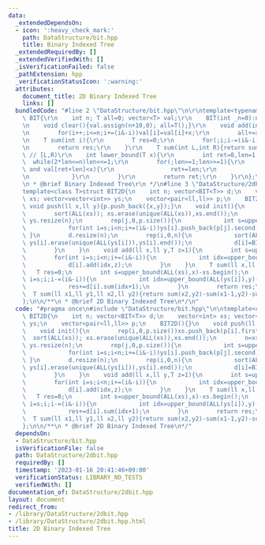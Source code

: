 ```yaml
---
data:
  _extendedDependsOn:
  - icon: ':heavy_check_mark:'
    path: DataStructure/bit.hpp
    title: Binary Indexed Tree
  _extendedRequiredBy: []
  _extendedVerifiedWith: []
  _isVerificationFailed: false
  _pathExtension: hpp
  _verificationStatusIcon: ':warning:'
  attributes:
    document_title: 2D Binary Indexed Tree
    links: []
  bundledCode: "#line 2 \"DataStructure/bit.hpp\"\n\r\ntemplate<typename T>struct\
    \ BIT{\r\n    int n; T all=0; vector<T> val;\r\n    BIT(int _n=0):n(_n),val(_n+10){}\r\
    \n    void clear(){val.assign(n+10,0); all=T();}\r\n    void add(int i,T x){\r\
    \n        for(i++;i<=n;i+=(i&-i))val[i]=val[i]+x;\r\n        all+=x;\r\n    }\r\
    \n    T sum(int i){\r\n        T res=0;\r\n        for(;i;i-=(i&-i))res+=val[i];\r\
    \n        return res;\r\n    }\r\n    T sum(int L,int R){return sum(R)-sum(L);}\
    \ // [L,R)\r\n    int lower_bound(T x){\r\n        int ret=0,len=1;\r\n      \
    \  while(2*len<=n)len<<=1;\r\n        for(;len>=1;len>>=1){\r\n            if(ret+len<=n\
    \ and val[ret+len]<x){\r\n                ret+=len;\r\n                x-=val[ret];\r\
    \n            }\r\n        }\r\n        return ret;\r\n    }\r\n};\r\n\r\n/**\r\
    \n * @brief Binary Indexed Tree\r\n */\n#line 3 \"DataStructure/2dbit.hpp\"\n\n\
    template<class T>struct BIT2D{\n    int n; vector<BIT<T>> d;\n    vector<int>\
    \ xs; vector<vector<int>> ys;\n    vector<pair<ll,ll>> p;\n    BIT2D(){}\n   \
    \ void push(ll x,ll y){p.push_back({x,y});}\n    void init(){\n        rep(i,0,p.size())xs.push_back(p[i].first);\n\
    \        sort(ALL(xs)); xs.erase(unique(ALL(xs)),xs.end());\n        n=xs.size()+1;\
    \ ys.resize(n);\n        rep(j,0,p.size()){\n            int s=upper_bound(ALL(xs),p[j].first)-xs.begin();\n\
    \            for(int i=s;i<n;i+=(i&-i))ys[i].push_back(p[j].second);\n       \
    \ }\n        d.resize(n);\n        rep(i,0,n){\n            sort(ALL(ys[i]));\
    \ ys[i].erase(unique(ALL(ys[i])),ys[i].end());\n            d[i]=BIT<T>(ys[i].size()+2);\n\
    \        }\n    }\n    void add(ll x,ll y,T z=1){\n        int s=upper_bound(ALL(xs),x)-xs.begin();\n\
    \        for(int i=s;i<n;i+=(i&-i)){\n            int idx=upper_bound(ALL(ys[i]),y)-ys[i].begin();\n\
    \            d[i].add(idx,z);\n        }\n    }\n    T sum(ll x,ll y){\n     \
    \   T res=0;\n        int s=upper_bound(ALL(xs),x)-xs.begin();\n        for(int\
    \ i=s;i;i-=(i&-i)){\n            int idx=upper_bound(ALL(ys[i]),y)-ys[i].begin();\n\
    \            res+=d[i].sum(idx+1);\n        }\n        return res;\n    }\n  \
    \  T sum(ll x1,ll y1,ll x2,ll y2){return sum(x2,y2)-sum(x1-1,y2)-sum(x2,y1-1)+sum(x1-1,y1-1);}\n\
    };\n\n/**\n * @brief 2D Binary Indexed Tree\n*/\n"
  code: "#pragma once\n#include \"DataStructure/bit.hpp\"\n\ntemplate<class T>struct\
    \ BIT2D{\n    int n; vector<BIT<T>> d;\n    vector<int> xs; vector<vector<int>>\
    \ ys;\n    vector<pair<ll,ll>> p;\n    BIT2D(){}\n    void push(ll x,ll y){p.push_back({x,y});}\n\
    \    void init(){\n        rep(i,0,p.size())xs.push_back(p[i].first);\n      \
    \  sort(ALL(xs)); xs.erase(unique(ALL(xs)),xs.end());\n        n=xs.size()+1;\
    \ ys.resize(n);\n        rep(j,0,p.size()){\n            int s=upper_bound(ALL(xs),p[j].first)-xs.begin();\n\
    \            for(int i=s;i<n;i+=(i&-i))ys[i].push_back(p[j].second);\n       \
    \ }\n        d.resize(n);\n        rep(i,0,n){\n            sort(ALL(ys[i]));\
    \ ys[i].erase(unique(ALL(ys[i])),ys[i].end());\n            d[i]=BIT<T>(ys[i].size()+2);\n\
    \        }\n    }\n    void add(ll x,ll y,T z=1){\n        int s=upper_bound(ALL(xs),x)-xs.begin();\n\
    \        for(int i=s;i<n;i+=(i&-i)){\n            int idx=upper_bound(ALL(ys[i]),y)-ys[i].begin();\n\
    \            d[i].add(idx,z);\n        }\n    }\n    T sum(ll x,ll y){\n     \
    \   T res=0;\n        int s=upper_bound(ALL(xs),x)-xs.begin();\n        for(int\
    \ i=s;i;i-=(i&-i)){\n            int idx=upper_bound(ALL(ys[i]),y)-ys[i].begin();\n\
    \            res+=d[i].sum(idx+1);\n        }\n        return res;\n    }\n  \
    \  T sum(ll x1,ll y1,ll x2,ll y2){return sum(x2,y2)-sum(x1-1,y2)-sum(x2,y1-1)+sum(x1-1,y1-1);}\n\
    };\n\n/**\n * @brief 2D Binary Indexed Tree\n*/"
  dependsOn:
  - DataStructure/bit.hpp
  isVerificationFile: false
  path: DataStructure/2dbit.hpp
  requiredBy: []
  timestamp: '2023-01-16 20:41:46+09:00'
  verificationStatus: LIBRARY_NO_TESTS
  verifiedWith: []
documentation_of: DataStructure/2dbit.hpp
layout: document
redirect_from:
- /library/DataStructure/2dbit.hpp
- /library/DataStructure/2dbit.hpp.html
title: 2D Binary Indexed Tree
---
```

